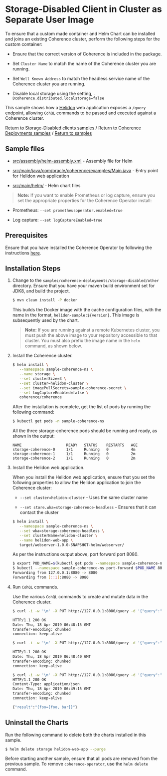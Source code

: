 # Storage-Disabled Client in Cluster as Separate User Image

To ensure that a custom made container and Helm Chart can be installed and joins an existing Coherence
cluster, perform the following steps for the custom container:

* Ensure that the correct version of Coherence is included in the package.

* Set `Cluster Name` to match the name of the Coherence cluster you are running.

* Set  `Well Known Address` to match the headless service name of the Coherence cluster you are running.

* Disable local storage using the setting, `-Dcoherence.distributed.localstorage=false`

This sample shows how a [Helidon](https://helidon.io/#/) web application exposes a `/query` endpoint,
allowing `CohQL` commands to be passed and executed against a Coherence cluster.


[Return to Storage-Disabled clients samples](../) / [Return to Coherence Deployments samples](../../) / [Return to samples](../../../README.md#list-of-samples)

## Sample files

* [src/assembly/helm-assembly.xml](src/assembly/helm-assembly.xml) - Assembly file for Helm

* [src/main/java/com/oracle/coherence/examples/Main.java](src/main/java/com/oracle/coherence/examples/Main.java) - Entry point for Helidon web application

* [src/main/helm/](src/main/helm) - Helm chart files

> **Note:** If you want to enable Prometheus or log capture, ensure you set the appropriate properties for the Coherence Operator install:

* Prometheus: `--set prometheusoperator.enabled=true`

* Log capture: `--set logCaptureEnabled=true`

## Prerequisites

Ensure that you have installed the Coherence Operator by following the instructions [here](../../../README.md#install-the-coherence-operator).

## Installation Steps

1. Change to the `samples/coherence-deployments/storage-disabled/other` directory. Ensure that you have your maven build environment set for JDK8, and build the project.

   ```bash
   $ mvn clean install -P docker
   ```

   This builds the Docker image with the cache configuration files, with the name in the format, `helidon-sample:${version}`. This image
   is subsequently used by the chart.

   > **Note:** If you are running against a remote Kubernetes cluster, you must
   > push the above image to your repository accessible to that cluster. You must also
   > prefix the image name in the `helm` command, as shown below.

2. Install the Coherence cluster.

   ```bash
   $ helm install \
      --namespace sample-coherence-ns \
      --name storage \
      --set clusterSize=3 \
      --set cluster=helidon-cluster \
      --set imagePullSecrets=sample-coherence-secret \
      --set logCaptureEnabled=false \
      coherence/coherence
   ```

   After the installation is complete, get the list of pods by running the following command:

   ```bash
   $ kubectl get pods -n sample-coherence-ns
   ```
   All the three storage-coherence pods should be running and ready, as shown in the output:

   ```console
   NAME                    READY   STATUS    RESTARTS   AGE
   storage-coherence-0     1/1     Running   0          4m
   storage-coherence-1     1/1     Running   0          2m   
   storage-coherence-2     1/1     Running   0          2m
   ```


3. Install the Helidon web application.

   When you install the Helidon web application, ensure that  you set the following properties to allow the Helidon application to join the Coherence cluster:

   * `--set cluster=helidon-cluster` - Uses the same cluster name

   * `--set store.wka=storage-coherence-headless` - Ensures that it can contact the cluster

   ```bash
   $ helm install \
      --namespace sample-coherence-ns \
      --set wka=storage-coherence-headless \
      --set clusterName=helidon-cluster \
      --name helidon-web-app \
      target/webserver-1.0.0-SNAPSHOT-helm/webserver/
   ```

   As per the instructions output above, port forward port 8080.

   ```bash
   $ export POD_NAME=$(kubectl get pods --namespace sample-coherence-ns -l "app=webserver,release=helidon-web-app" -o jsonpath="{.items[0].metadata.name}")
   $ kubectl --namespace sample-coherence-ns port-forward $POD_NAME 8080:8080
   Forwarding from 127.0.0.1:8080 -> 8080
   Forwarding from [::1]:8080 -> 8080
   ```

4. Run `CohQL` commands.

   Use the various `CohQL` commands to create and mutate data in the Coherence cluster.

   ```bash
   $ curl -i -w '\n' -X PUT http://127.0.0.1:8080/query -d '{"query":"create cache foo"}'

   HTTP/1.1 200 OK
   Date: Thu, 18 Apr 2019 06:48:15 GMT
   transfer-encoding: chunked
   connection: keep-alive

   $ curl -i -w '\n' -X PUT http://127.0.0.1:8080/query -d '{"query":"insert into foo key(\"foo\") value(\"bar\")"}'

   HTTP/1.1 200 OK
   Date: Thu, 18 Apr 2019 06:48:40 GMT
   transfer-encoding: chunked
   connection: keep-alive

   $ curl -i -w '\n' -X PUT http://127.0.0.1:8080/query -d '{"query":"select key(),value() from foo"}'
   HTTP/1.1 200 OK
   Content-Type: application/json
   Date: Thu, 18 Apr 2019 06:49:15 GMT
   transfer-encoding: chunked
   connection: keep-alive

   {"result":"{foo=[foo, bar]}"}
   ```

## Uninstall the Charts

Run the following command to delete both the charts installed in this sample.

```bash
$ helm delete storage helidon-web-app --purge
```

Before starting another sample, ensure that all  pods are removed from the previous sample. To remove `coherence-operator`, use the `helm delete` command.
